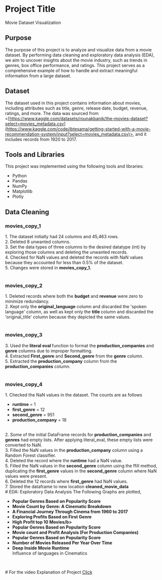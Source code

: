 # Project Title
Movie Dataset Visualization
## Purpose
The purpose of this project is to analyze and visualize data from a movie dataset. By performing data cleaning and exploratory data analysis (EDA), we aim to uncover insights about the movie industry, such as trends in genres, box office performance, and ratings. This project serves as a comprehensive example of how to handle and extract meaningful information from a large dataset.
## Dataset
The dataset used in this project contains information about movies, including attributes such as title, genre, release date, budget, revenue, ratings, and more. The data was sourced from <[https://www.kaggle.com/datasets/rounakbanik/the-movies-dataset?select=movies_metadata.csv](https://www.kaggle.com/code/ibtesama/getting-started-with-a-movie-recommendation-system/input?select=movies_metadata.csv)>, and it includes records from 1920 to 2017.
## Tools and Libraries
This project was implemented using the following tools and libraries:
- Python
- Pandas
- NumPy
- Matplotlib
- Plotly
## Data Cleaning
<h3>movies_copy_1</h3>
1. The dataset initially had 24 columns and 45,463 rows. <br/>
2. Deleted 8 unwanted columns. <br/>
3. Set the data types of three columns to the desired datatype (int) by exploring those columns and deleting the unwanted records.<br/>
4. Checked for NaN values and deleted the records with NaN values because they accounted for less than 0.5% of the dataset. <br/>
5. Changes were stored in <b>movies_copy_1.</b> <br/>
<br/>
<h3>movies_copy_2</h3>
1. Deleted records where both the <b>budget</b> and <b>revenue</b> were zero to minimize redundancy. <br/>
2. Kept only the <b>original_language</b> column and discarded the 'spoken language' column, as well as kept only the <b>title </b>column and discarded the 'original_title' column because they depicted the same values. <br/>
<br/>
<h3>movies_copy_3</h3>
3. Used the <b>literal eval </b> function to format the <b>production_companies</b> and <b>genre</b> columns due to improper formatting.<br/>
4. Extracted <b>First_genre</b> and <b>Second_genre</b> from the <b>genre</b> column. <br/>
5. Extracted the <b>production_company</b> column from the <b>production_companies</b> column.<br/>
<br/>
<h3>movies_copy_4</h3>
1. Checked the NaN values in the dataset. The counts are as follows <br/>
<ul>
<li><b>runtime</b> = 1</li>
<li> <b>first_genre</b> = 12</li>
<li> <b>second_genre</b> = 951 </li>
<li> <b>production_company</b> = 18 </li> </ul> <br/>
2. Some of the initial DataFrame records for <b>production_companies</b> and <b>genres</b> had empty lists. After applying literal_eval, these empty lists were converted to NaN. <br/>
3. Filled the NaN values in the <b>production_company</b> column using a Random Forest classifier. <br/>
4. Deleted the record where the <b>runtime</b> had a NaN value. <br/>
5. Filled the NaN values in the <b>second_genre</b> column using the ffill method, duplicating the <b>first_genre</b> values in the <b>second_genre</b> column where NaN values were present. <br/>
6. Deleted the 12 records where <b>first_genre</b> had NaN values. <br/>
7. Stored the dataframe to new location <b>cleaned_movie_data</b>
<br/>
# EDA: Exploratory Data Analysis
The Following Graphs are plotted,
<ul>
<li><b>Popular Genres Based on Popularity Score</b></li>
<li> <b>Movie Count by Genre: A Cinematic Breakdown</b> </li>
<li> <b>A Financial Journey Through Cinema from 1960 to 2017</b> </li>
<li> <b>Exploring Profits Based on First Genre</b> </li> 
<li><b>High Profit top 10 Movies/b></li>
<li><b>Popular Genres Based on Popularity Score</b></li>
<li><b>Movie count and Profit Analysis (For Production Companies)</b></li>
<li><b>Popular Genres Based on Popularity Score</b></li>
<li><b>Number of Movies Released Per Year Over Time</b></li>
<li><b>Deep Inside Movie Runtime</b></li>
</b></li>Influence of languages in Cinematics</b></li>
</ul> <br/>
<p>
  # For the video Explanation of Project <a href = 'https://drive.google.com/file/d/1PlYlgopGn3CSJcziYn-Jc9mnVFHHALYI/view?usp=sharing'>Click</a>
</p>
